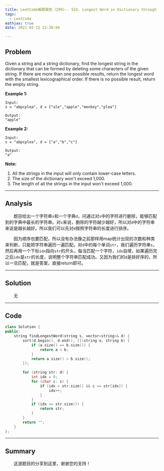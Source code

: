 ```yaml
---
title: LeetCode解题报告（299)-- 524. Longest Word in Dictionary through Deleting
tags:
  - LeetCode
mathjax: true
date: 2021-02-22 22:38:04

---
```


## Problem

Given a string and a string dictionary, find the longest string in the dictionary that can be formed by deleting some characters of the given string. If there are more than one possible results, return the longest word with the smallest lexicographical order. If there is no possible result, return the empty string.

<!-- more -->

**Example 1:**

```
Input:
s = "abpcplea", d = ["ale","apple","monkey","plea"]

Output: 
"apple"
```

**Example 2:**

```
Input:
s = "abpcplea", d = ["a","b","c"]

Output: 
"a"
```

**Note:**

1. All the strings in the input will only contain lower-case letters.
2. The size of the dictionary won't exceed 1,000.
3. The length of all the strings in the input won't exceed 1,000.

------

## Analysis

&emsp;&emsp;题目给出一个字符串`s`和一个字典`d`，问通过对`s`中的字符进行删除，能够匹配到的字典中最长的字符串。对`s`来说，删除的字符越少越好，所以对`d`中的字符串来说是越长越好。所以我们可以先对`d`按照字符串的长度进行排序。

&emsp;&emsp;因为顺序也要匹配，所以没有办法像之前那样用map统计出现的次数和种类来判断，只能把字符串遍历一遍匹配。对`d`中的每个单词`str`，我们遍历字符串`s`，然后再用一个下标`idx`指向`str`的开头，每当匹配一个字符，`idx`自增，如果遍历完之后`idx`是`str`的长度，说明整个字符串匹配成功。又因为我们的`d`是排好序的，所以一旦匹配，就是答案，直接return即可。

------

## Solution

&emsp;&emsp;无

------

## Code

```c++
class Solution {
public:
    string findLongestWord(string s, vector<string>& d) {
        sort(d.begin(), d.end(), [](string a, string b) {
            if (a.size() == b.size()) {
                return a < b;
            }
            return a.size() > b.size();
        });
        
        for (string str: d) {
            int idx = 0;
            for (char c: s) {
                if (idx < str.size() && c == str[idx]) {
                    idx++;
                }
            }
            if (idx == str.size()) {
                return str;
            }
        }
        return "";
    }
};
```

------

## Summary

&emsp;&emsp;这道题目的分享到这里，谢谢您的支持！
